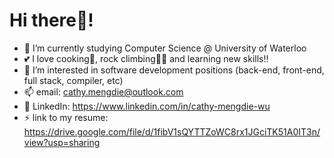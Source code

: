 # Hi there👋!
- 📖 I’m currently studying Computer Science @ University of Waterloo
- 💕 I love cooking🍳, rock climbing🧗‍♀️ and learning new skills!!
- 🌱 I’m interested in software development positions (back-end, front-end, full stack, compiler, etc)
- 📫 email: cathy.mengdie@outlook.com
- 📩 LinkedIn: https://www.linkedin.com/in/cathy-mengdie-wu
- ⚡ link to my resume: https://drive.google.com/file/d/1fibV1sQYTTZoWC8rx1JGciTK51A0IT3n/view?usp=sharing

<!---
cathy-wumengdie/cathy-wumengdie is a ✨ special ✨ repository because its `README.md` (this file) appears on your GitHub profile.
You can click the Preview link to take a look at your changes.
--->
